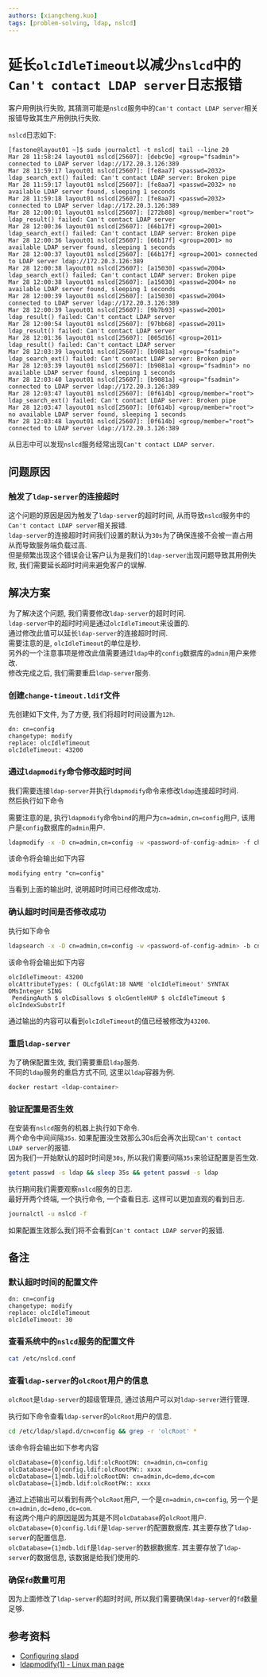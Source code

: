 ```yaml
---
authors: [xiangcheng.kuo]
tags: [problem-solving, ldap, nslcd]
---
```


# 延长`olcIdleTimeout`以减少`nslcd`中的`Can't contact LDAP server`日志报错

客户用例执行失败, 其猜测可能是`nslcd`服务中的`Can't contact LDAP server`相关报错导致其生产用例执行失败.<br/>

`nslcd`日志如下:

```log
[fastone@layout01 ~]$ sudo journalctl -t nslcd| tail --line 20
Mar 28 11:58:24 layout01 nslcd[25607]: [debc9e] <group="fsadmin"> connected to LDAP server ldap://172.20.3.126:389
Mar 28 11:59:17 layout01 nslcd[25607]: [fe8aa7] <passwd=2032> ldap_search_ext() failed: Can't contact LDAP server: Broken pipe
Mar 28 11:59:17 layout01 nslcd[25607]: [fe8aa7] <passwd=2032> no available LDAP server found, sleeping 1 seconds
Mar 28 11:59:18 layout01 nslcd[25607]: [fe8aa7] <passwd=2032> connected to LDAP server ldap://172.20.3.126:389
Mar 28 12:00:01 layout01 nslcd[25607]: [272b88] <group/member="root"> ldap_result() failed: Can't contact LDAP server
Mar 28 12:00:36 layout01 nslcd[25607]: [66b17f] <group=2001> ldap_search_ext() failed: Can't contact LDAP server: Broken pipe
Mar 28 12:00:36 layout01 nslcd[25607]: [66b17f] <group=2001> no available LDAP server found, sleeping 1 seconds
Mar 28 12:00:37 layout01 nslcd[25607]: [66b17f] <group=2001> connected to LDAP server ldap://172.20.3.126:389
Mar 28 12:00:38 layout01 nslcd[25607]: [a15030] <passwd=2004> ldap_search_ext() failed: Can't contact LDAP server: Broken pipe
Mar 28 12:00:38 layout01 nslcd[25607]: [a15030] <passwd=2004> no available LDAP server found, sleeping 1 seconds
Mar 28 12:00:39 layout01 nslcd[25607]: [a15030] <passwd=2004> connected to LDAP server ldap://172.20.3.126:389
Mar 28 12:00:39 layout01 nslcd[25607]: [9b7b93] <passwd=2001> ldap_result() failed: Can't contact LDAP server
Mar 28 12:00:54 layout01 nslcd[25607]: [97bb68] <passwd=2011> ldap_result() failed: Can't contact LDAP server
Mar 28 12:01:36 layout01 nslcd[25607]: [005d16] <group=2011> ldap_result() failed: Can't contact LDAP server
Mar 28 12:03:39 layout01 nslcd[25607]: [b9081a] <group="fsadmin"> ldap_search_ext() failed: Can't contact LDAP server: Broken pipe
Mar 28 12:03:39 layout01 nslcd[25607]: [b9081a] <group="fsadmin"> no available LDAP server found, sleeping 1 seconds
Mar 28 12:03:40 layout01 nslcd[25607]: [b9081a] <group="fsadmin"> connected to LDAP server ldap://172.20.3.126:389
Mar 28 12:03:47 layout01 nslcd[25607]: [0f614b] <group/member="root"> ldap_search_ext() failed: Can't contact LDAP server: Broken pipe
Mar 28 12:03:47 layout01 nslcd[25607]: [0f614b] <group/member="root"> no available LDAP server found, sleeping 1 seconds
Mar 28 12:03:48 layout01 nslcd[25607]: [0f614b] <group/member="root"> connected to LDAP server ldap://172.20.3.126:389
```

从日志中可以发现`nslcd`服务经常出现`Can't contact LDAP server`.<br/>

## 问题原因

### 触发了`ldap-server`的连接超时

这个问题的原因是因为触发了`ldap-server`的超时时间, 从而导致`nslcd`服务中的`Can't contact LDAP server`相关报错.<br/>
`ldap-server`的连接超时时间我们设置的默认为`30s`为了确保连接不会被一直占用从而导致服务端负载过高.<br/>
但是频繁出现这个错误会让客户认为是我们的`ldap-server`出现问题导致其用例失败, 我们需要延长超时时间来避免客户的误解.<br/>

## 解决方案

为了解决这个问题, 我们需要修改`ldap-server`的超时时间.<br/>
`ldap-server`中的超时时间是通过`olcIdleTimeout`来设置的.<br/>
通过修改此值可以延长`ldap-server`的连接超时时间.<br/>
需要注意的是, `olcIdleTimeout`的单位是秒.<br/>
另外的一个注意事项是修改此值需要通过`ldap`中的`config`数据库的`admin`用户来修改.<br/>
修改完成之后, 我们需要重启`ldap-server`服务.<br/>

### 创建`change-timeout.ldif`文件

先创建如下文件, 为了方便, 我们将超时时间设置为`12h`.

```ldif title="change-timeout.ldif"
dn: cn=config
changetype: modify
replace: olcIdleTimeout
olcIdleTimeout: 43200
```

### 通过`ldapmodify`命令修改超时时间

我们需要连接`ldap-server`并执行`ldapmodify`命令来修改`ldap`连接超时时间.<br/>
然后执行如下命令

需要注意的是, 执行`ldapmodify`命令`bind`的用户为`cn=admin,cn=config`用户, 该用户是`config`数据库的`admin`用户.<br/>

```bash
ldapmodify -x -D cn=admin,cn=config -w <password-of-config-admin> -f change-timeout.ldif
```

该命令将会输出如下内容

```log
modifying entry "cn=config"
```

当看到上面的输出时, 说明超时时间已经修改成功.<br/>

### 确认超时时间是否修改成功

执行如下命令

```bash
ldapsearch -x -D cn=admin,cn=config -w <password-of-config-admin> -b cn=config|grep olcIdleTimeout
```

该命令将会输出如下内容

```log
olcIdleTimeout: 43200
olcAttributeTypes: ( OLcfgGlAt:18 NAME 'olcIdleTimeout' SYNTAX OMsInteger SING
 PendingAuth $ olcDisallows $ olcGentleHUP $ olcIdleTimeout $ olcIndexSubstrIf
```

通过输出的内容可以看到`olcIdleTimeout`的值已经被修改为`43200`.<br/>

### 重启`ldap-server`

为了确保配置生效, 我们需要重启`ldap`服务.<br/>
不同的`ldap`服务的重启方式不同, 这里以`ldap`容器为例.<br/>

```bash
docker restart <ldap-container>
```

### 验证配置是否生效

在安装有`nslcd`服务的机器上执行如下命令.<br/>
两个命令中间间隔`35s`. 如果配置没生效那么30s后会再次出现`Can't contact LDAP server`的报错.<br/>
因为我们一开始默认的超时时间是`30s`, 所以我们需要间隔`35s`来验证配置是否生效.<br/>

```bash
getent passwd -s ldap && sleep 35s && getent passwd -s ldap
```

执行期间我们需要观察`nslcd`服务的日志.<br/>
最好开两个终端, 一个执行命令, 一个查看日志. 这样可以更加直观的看到日志.<br/>

```bash
journalctl -u nslcd -f
```

如果配置生效那么我们将不会看到`Can't contact LDAP server`的报错.<br/>

## 备注

### 默认超时时间的配置文件

```ldif title="change-timeout.ldif"
dn: cn=config
changetype: modify
replace: olcIdleTimeout
olcIdleTimeout: 30
```

### 查看系统中的`nslcd`服务的配置文件

```bash
cat /etc/nslcd.conf
```

### 查看`ldap-server`的`olcRoot`用户的信息

`olcRoot`是`ldap-server`的超级管理员, 通过该用户可以对`ldap-server`进行管理.<br/>

执行如下命令查看`ldap-server`的`olcRoot`用户的信息.<br/>

```bash
cd /etc/ldap/slapd.d/cn=config && grep -r 'olcRoot' *
```

该命令将会输出如下参考内容

```log
olcDatabase={0}config.ldif:olcRootDN: cn=admin,cn=config
olcDatabase={0}config.ldif:olcRootPW:: xxxx
olcDatabase={1}mdb.ldif:olcRootDN: cn=admin,dc=demo,dc=com
olcDatabase={1}mdb.ldif:olcRootPW:: xxxx
```

通过上述输出可以看到有两个`olcRoot`用户, 一个是`cn=admin,cn=config`, 另一个是`cn=admin,dc=demo,dc=com`.<br/>
有这两个用户的原因是因为其是不同`olcDatabase`的`olcRoot`用户.<br/>
`olcDatabase={0}config.ldif`是`ldap-server`的配置数据库. 其主要存放了`ldap-server`的配置信息.<br/>
`olcDatabase={1}mdb.ldif`是`ldap-server`的数据数据库. 其主要存放了`ldap-server`的数据信息, 该数据是给我们使用的.<br/>

### 确保`fd`数量可用

因为上面修改了`ldap-server`的超时时间, 所以我们需要确保`ldap-server`的`fd`数量足够.<br/>

## 参考资料

- [Configuring slapd](https://www.openldap.org/devel/admin/slapdconf2.html)
- [ldapmodify(1) - Linux man page](https://linux.die.net/man/1/ldapmodify)